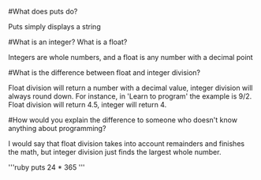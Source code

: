 #What does puts do?

Puts simply displays a string

#What is an integer? What is a float?

Integers are whole numbers, and a float is any number with a decimal point

#What is the difference between float and integer division? 

Float division will return a number with a decimal value, integer division will always round down. For instance, in 'Learn to program' the example is 9/2. Float division will return 4.5, integer will return 4.

#How would you explain the difference to someone who doesn't know anything about programming?

I would say that float division takes into account remainders and finishes the math, but integer division just finds the largest whole number.

'''ruby
puts 24 * 365
'''